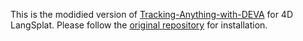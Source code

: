 This is the modidied version of [Tracking-Anything-with-DEVA](https://github.com/hkchengrex/Tracking-Anything-with-DEVA) for 4D LangSplat. Please follow the [original repository](https://github.com/hkchengrex/Tracking-Anything-with-DEVA) for installation.